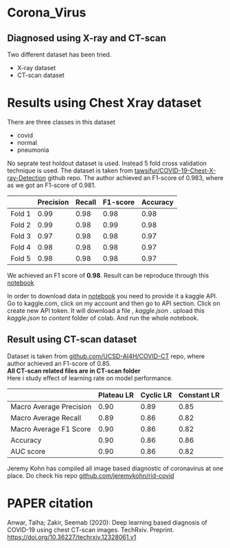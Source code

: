 # Corona_Virus
## Diagnosed using X-ray and CT-scan
Two different dataset has been tried. 
* X-ray dataset
* CT-scan dataset
# Results using Chest Xray dataset
There are three classes in this dataset
* covid
* normal
* pneumonia

No seprate test holdout dataset is used. Instead 5 fold cross validation technique is used. The dataset is taken from [tawsifur/COVID-19-Chest-X-ray-Detection](https://github.com/tawsifur/COVID-19-Chest-X-ray-Detection) github repo. The author achieved an F1-score of 0.983, where as we got an F1-score of 0.981.
<table>
<thead>
  <tr>
    <th></th>
    <th>Precision</th>
    <th>Recall</th>
    <th>F1-score</th>
    <th>Accuracy</th>
  </tr>
</thead>
<tbody>
  <tr>
    <td>Fold 1</td>
    <td>0.99</td>
    <td>0.98</td>
    <td>0.98</td>
    <td>0.98</td>
  </tr>
  <tr>
    <td>Fold 2</td>
    <td>0.99</td>
    <td>0.98</td>
    <td>0.99</td>
    <td>0.98</td>
  </tr>
  <tr>
    <td>Fold 3</td>
    <td>0.97</td>
    <td>0.98</td>
    <td>0.98</td>
    <td>0.97</td>
  </tr>
  <tr>
    <td>Fold 4</td>
    <td>0.98</td>
    <td>0.98</td>
    <td>0.98</td>
    <td>0.97</td>
  </tr>
  <tr>
    <td>Fold 5</td>
    <td>0.98</td>
    <td>0.98</td>
    <td>0.98</td>
    <td>0.97</td>
  </tr>
</tbody>
</table>


We achieved an F1 score of <strong>0.98</strong>. Result can be reproduce through this [notebook](https://github.com/talhaanwarch/Corona_Virus/blob/master/notebooks/Corona_aug.ipynb)

In order to download data in [notebook](https://github.com/talhaanwarch/Corona_Virus/blob/master/notebooks/Corona_aug.ipynb) you need to provide it a kaggle API. Go to kaggle.com, click on my account and then go to API section. Click on create new API token. It will download a file , *kaggle.json* . upload this *kaggle.json*  to *content* folder of colab. And run the whole notebook.
## Result using CT-scan dataset  
Dataset is taken from [github.com/UCSD-AI4H/COVID-CT](https://github.com/UCSD-AI4H/COVID-CT) repo, where author achieved an F1-score of 0.85.  
<strong>All CT-scan related files are in CT-scan folder</strong>  
Here i study effect of learning rate on model performance.  
<table>
<thead>
  <tr>
    <th></th>
    <th>Plateau LR</th>
    <th>Cyclic LR</th>
    <th>Constant LR</th>
  </tr>
</thead>
<tbody>
  <tr>
    <td>Macro Average Precision</td>
    <td>0.90</td>
    <td>0.89</td>
    <td>0.85</td>
  </tr>
  <tr>
    <td>Macro Average Recall</td>
    <td>0.89</td>
    <td>0.86</td>
    <td>0.82</td>
  </tr>
  <tr>
    <td>Macro Average F1 Score</td>
    <td>0.90</td>
    <td>0.86</td>
    <td>0.82</td>
  </tr>
  <tr>
    <td>Accuracy</td>
    <td>0.90</td>
    <td>0.86</td>
    <td>0.86</td>
  </tr>
  <tr>
    <td>AUC score</td>
    <td>0.90</td>
    <td>0.86</td>
    <td>0.82</td>
  </tr>
</tbody>
</table>

Jeremy Kohn has compiled all image based diagnostic of coronavirus at one place. Do check his repo [github.com/jeremykohn/rid-covid](https://github.com/jeremykohn/rid-covid)

# PAPER citation
Anwar, Talha; Zakir, Seemab (2020): Deep learning based diagnosis of COVID-19 using chest CT-scan images. TechRxiv. Preprint. https://doi.org/10.36227/techrxiv.12328061.v1

